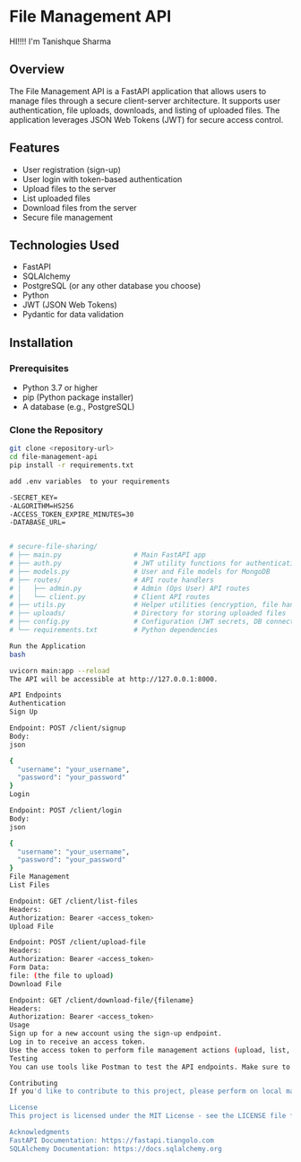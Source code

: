 # File Management API

 HI!!!! I'm Tanishque Sharma 

## Overview

The File Management API is a FastAPI application that allows users to manage files through a secure client-server architecture. It supports user authentication, file uploads, downloads, and listing of uploaded files. The application leverages JSON Web Tokens (JWT) for secure access control.

## Features

- User registration (sign-up)
- User login with token-based authentication
- Upload files to the server
- List uploaded files
- Download files from the server
- Secure file management

## Technologies Used

- FastAPI
- SQLAlchemy
- PostgreSQL (or any other database you choose)
- Python
- JWT (JSON Web Tokens)
- Pydantic for data validation

## Installation

### Prerequisites

- Python 3.7 or higher
- pip (Python package installer)
- A database (e.g., PostgreSQL)


### Clone the Repository

```bash
git clone <repository-url>
cd file-management-api
pip install -r requirements.txt

add .env variables  to your requirements 

-SECRET_KEY=
-ALGORITHM=HS256
-ACCESS_TOKEN_EXPIRE_MINUTES=30
-DATABASE_URL=


# secure-file-sharing/
# ├── main.py                  # Main FastAPI app
# ├── auth.py                  # JWT utility functions for authentication
# ├── models.py                # User and File models for MongoDB
# ├── routes/                  # API route handlers
# │   ├── admin.py             # Admin (Ops User) API routes
# │   └── client.py            # Client API routes
# ├── utils.py                 # Helper utilities (encryption, file handling)
# ├── uploads/                 # Directory for storing uploaded files
# ├── config.py                # Configuration (JWT secrets, DB connection)
# └── requirements.txt         # Python dependencies

Run the Application
bash

uvicorn main:app --reload
The API will be accessible at http://127.0.0.1:8000.

API Endpoints
Authentication
Sign Up

Endpoint: POST /client/signup
Body:
json

{
  "username": "your_username",
  "password": "your_password"
}
Login

Endpoint: POST /client/login
Body:
json

{
  "username": "your_username",
  "password": "your_password"
}
File Management
List Files

Endpoint: GET /client/list-files
Headers:
Authorization: Bearer <access_token>
Upload File

Endpoint: POST /client/upload-file
Headers:
Authorization: Bearer <access_token>
Form Data:
file: (the file to upload)
Download File

Endpoint: GET /client/download-file/{filename}
Headers:
Authorization: Bearer <access_token>
Usage
Sign up for a new account using the sign-up endpoint.
Log in to receive an access token.
Use the access token to perform file management actions (upload, list, download).
Testing
You can use tools like Postman to test the API endpoints. Make sure to set the correct headers and body as specified in the API Endpoints section.

Contributing
If you'd like to contribute to this project, please perform on local machine

License
This project is licensed under the MIT License - see the LICENSE file for details.

Acknowledgments
FastAPI Documentation: https://fastapi.tiangolo.com
SQLAlchemy Documentation: https://docs.sqlalchemy.org

